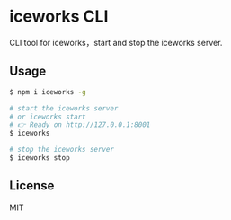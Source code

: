 # iceworks CLI

CLI tool for iceworks，start and stop the iceworks server.

## Usage

```bash
$ npm i iceworks -g

# start the iceworks server
# or iceworks start
# 👉 Ready on http://127.0.0.1:8001
$ iceworks

# stop the iceworks server
$ iceworks stop
```

## License

MIT
